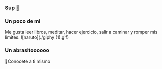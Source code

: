 ### Sup 👋
### Un poco de mi

Me gusta leer libros, meditar, hacer ejercicio, salir a caminar y romper mis limites.
![naruto](./giphy (1).gif)
### Un abrasitoooooo

:panda_face:Conocete a ti mismo
<!--
**CristopherBarrios/CristopherBarrios** is a ✨ _special_ ✨ repository because its `README.md` (this file) appears on your GitHub profile.

Here are some ideas to get you started:

- 🔭 I’m currently working on ...
- 🌱 I’m currently learning ...
- 👯 I’m looking to collaborate on ...
- 🤔 I’m looking for help with ...
- 💬 Ask me about ...
- 📫 How to reach me: ...
- 😄 Pronouns: ...
- ⚡ Fun fact: ...
-->
